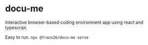 # docu-me
Interactive browser-based coding environment app using react and typescript.

Easy to run.
```npx @frans26/docu-me serve```
